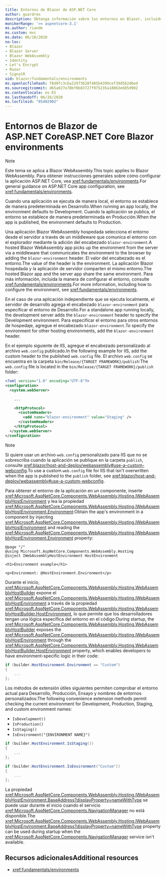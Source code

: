 ```yaml
---
title: Entornos de Blazor de ASP.NET Core
author: guardrex
description: Obtenga información sobre los entornos en Blazor, incluido cómo configurar el entorno de una aplicación Blazor WebAssembly.
monikerRange: '>= aspnetcore-3.1'
ms.author: riande
ms.custom: mvc
ms.date: 06/10/2020
no-loc:
- Blazor
- Blazor Server
- Blazor WebAssembly
- Identity
- Let's Encrypt
- Razor
- SignalR
uid: blazor/fundamentals/environments
ms.openlocfilehash: f8d0fc3cba22973628f405b4399cef39d562d6ed
ms.sourcegitcommit: d65a027e78bf0b83727f975235a18863e685d902
ms.contentlocale: es-ES
ms.lasthandoff: 06/26/2020
ms.locfileid: "85402902"
---
```

# <a name="aspnet-core-blazor-environments"></a><span data-ttu-id="03a03-103">Entornos de Blazor de ASP.NET Core</span><span class="sxs-lookup"><span data-stu-id="03a03-103">ASP.NET Core Blazor environments</span></span>

> [!NOTE]
> <span data-ttu-id="03a03-104">Este tema se aplica a Blazor WebAssembly.</span><span class="sxs-lookup"><span data-stu-id="03a03-104">This topic applies to Blazor WebAssembly.</span></span> <span data-ttu-id="03a03-105">Para obtener instrucciones generales sobre cómo configurar la aplicación ASP.NET Core, vea <xref:fundamentals/environments>.</span><span class="sxs-lookup"><span data-stu-id="03a03-105">For general guidance on ASP.NET Core app configuration, see <xref:fundamentals/environments>.</span></span>

<span data-ttu-id="03a03-106">Cuando una aplicación se ejecuta de manera local, el entorno se establece de manera predeterminada en Desarrollo.</span><span class="sxs-lookup"><span data-stu-id="03a03-106">When running an app locally, the environment defaults to Development.</span></span> <span data-ttu-id="03a03-107">Cuando la aplicación se publica, el entorno se establece de manera predeterminada en Producción.</span><span class="sxs-lookup"><span data-stu-id="03a03-107">When the app is published, the environment defaults to Production.</span></span>

<span data-ttu-id="03a03-108">Una aplicación Blazor WebAssembly hospedada selecciona el entorno desde el servidor a través de un middleware que comunica el entorno con el explorador mediante la adición del encabezado `blazor-environment`.</span><span class="sxs-lookup"><span data-stu-id="03a03-108">A hosted Blazor WebAssembly app picks up the environment from the server via a middleware that communicates the environment to the browser by adding the `blazor-environment` header.</span></span> <span data-ttu-id="03a03-109">El valor del encabezado es el entorno.</span><span class="sxs-lookup"><span data-stu-id="03a03-109">The value of the header is the environment.</span></span> <span data-ttu-id="03a03-110">La aplicación Blazor hospedada y la aplicación de servidor comparten el mismo entorno.</span><span class="sxs-lookup"><span data-stu-id="03a03-110">The hosted Blazor app and the server app share the same environment.</span></span> <span data-ttu-id="03a03-111">Para más información, incluida la manera de configurar el entorno, consulte <xref:fundamentals/environments>.</span><span class="sxs-lookup"><span data-stu-id="03a03-111">For more information, including how to configure the environment, see <xref:fundamentals/environments>.</span></span>

<span data-ttu-id="03a03-112">En el caso de una aplicación independiente que se ejecuta localmente, el servidor de desarrollo agrega el encabezado `blazor-environment` para especificar el entorno de Desarrollo.</span><span class="sxs-lookup"><span data-stu-id="03a03-112">For a standalone app running locally, the development server adds the `blazor-environment` header to specify the Development environment.</span></span> <span data-ttu-id="03a03-113">Para especificar el entorno para otros entornos de hospedaje, agregue el encabezado `blazor-environment`.</span><span class="sxs-lookup"><span data-stu-id="03a03-113">To specify the environment for other hosting environments, add the `blazor-environment` header.</span></span>

<span data-ttu-id="03a03-114">En el ejemplo siguiente de IIS, agregue el encabezado personalizado al archivo `web.config` publicado.</span><span class="sxs-lookup"><span data-stu-id="03a03-114">In the following example for IIS, add the custom header to the published `web.config` file.</span></span> <span data-ttu-id="03a03-115">El archivo `web.config` se encuentra en la carpeta `bin/Release/{TARGET FRAMEWORK}/publish`:</span><span class="sxs-lookup"><span data-stu-id="03a03-115">The `web.config` file is located in the `bin/Release/{TARGET FRAMEWORK}/publish` folder:</span></span>

```xml
<?xml version="1.0" encoding="UTF-8"?>
<configuration>
  <system.webServer>

    ...

    <httpProtocol>
      <customHeaders>
        <add name="blazor-environment" value="Staging" />
      </customHeaders>
    </httpProtocol>
  </system.webServer>
</configuration>
```

> [!NOTE]
> <span data-ttu-id="03a03-116">Si quiere usar un archivo `web.config` personalizado para IIS que no se sobrescriba cuando la aplicación se publique en la carpeta `publish`, consulte <xref:blazor/host-and-deploy/webassembly#use-a-custom-webconfig>.</span><span class="sxs-lookup"><span data-stu-id="03a03-116">To use a custom `web.config` file for IIS that isn't overwritten when the app is published to the `publish` folder, see <xref:blazor/host-and-deploy/webassembly#use-a-custom-webconfig>.</span></span>

<span data-ttu-id="03a03-117">Para obtener el entorno de la aplicación en un componente, inserte <xref:Microsoft.AspNetCore.Components.WebAssembly.Hosting.IWebAssemblyHostEnvironment> y lea la propiedad <xref:Microsoft.AspNetCore.Components.WebAssembly.Hosting.IWebAssemblyHostEnvironment.Environment>:</span><span class="sxs-lookup"><span data-stu-id="03a03-117">Obtain the app's environment in a component by injecting <xref:Microsoft.AspNetCore.Components.WebAssembly.Hosting.IWebAssemblyHostEnvironment> and reading the <xref:Microsoft.AspNetCore.Components.WebAssembly.Hosting.IWebAssemblyHostEnvironment.Environment> property:</span></span>

```razor
@page "/"
@using Microsoft.AspNetCore.Components.WebAssembly.Hosting
@inject IWebAssemblyHostEnvironment HostEnvironment

<h1>Environment example</h1>

<p>Environment: @HostEnvironment.Environment</p>
```

<span data-ttu-id="03a03-118">Durante el inicio, <xref:Microsoft.AspNetCore.Components.WebAssembly.Hosting.WebAssemblyHostBuilder> expone el <xref:Microsoft.AspNetCore.Components.WebAssembly.Hosting.IWebAssemblyHostEnvironment> a través de la propiedad <xref:Microsoft.AspNetCore.Components.WebAssembly.Hosting.WebAssemblyHostBuilder.HostEnvironment>, lo que permite que los desarrolladores tengan una lógica específica del entorno en el código:</span><span class="sxs-lookup"><span data-stu-id="03a03-118">During startup, the <xref:Microsoft.AspNetCore.Components.WebAssembly.Hosting.WebAssemblyHostBuilder> exposes the <xref:Microsoft.AspNetCore.Components.WebAssembly.Hosting.IWebAssemblyHostEnvironment> through the <xref:Microsoft.AspNetCore.Components.WebAssembly.Hosting.WebAssemblyHostBuilder.HostEnvironment> property, which enables developers to have environment-specific logic in their code:</span></span>

```csharp
if (builder.HostEnvironment.Environment == "Custom")
{
    ...
};
```

<span data-ttu-id="03a03-119">Los métodos de extensión útiles siguientes permiten comprobar el entorno actual para Desarrollo, Producción, Ensayo y nombres de entornos personalizados:</span><span class="sxs-lookup"><span data-stu-id="03a03-119">The following convenience extension methods permit checking the current environment for Development, Production, Staging, and custom environment names:</span></span>

* `IsDevelopment()`
* `IsProduction()`
* `IsStaging()`
* `IsEnvironment("{ENVIRONMENT NAME}")`

```csharp
if (builder.HostEnvironment.IsStaging())
{
    ...
};

if (builder.HostEnvironment.IsEnvironment("Custom"))
{
    ...
};
```

<span data-ttu-id="03a03-120">La propiedad <xref:Microsoft.AspNetCore.Components.WebAssembly.Hosting.IWebAssemblyHostEnvironment.BaseAddress?displayProperty=nameWithType> se puede usar durante el inicio cuando el servicio <xref:Microsoft.AspNetCore.Components.NavigationManager> no está disponible.</span><span class="sxs-lookup"><span data-stu-id="03a03-120">The <xref:Microsoft.AspNetCore.Components.WebAssembly.Hosting.IWebAssemblyHostEnvironment.BaseAddress?displayProperty=nameWithType> property can be used during startup when the <xref:Microsoft.AspNetCore.Components.NavigationManager> service isn't available.</span></span>

## <a name="additional-resources"></a><span data-ttu-id="03a03-121">Recursos adicionales</span><span class="sxs-lookup"><span data-stu-id="03a03-121">Additional resources</span></span>

* <xref:fundamentals/environments>
